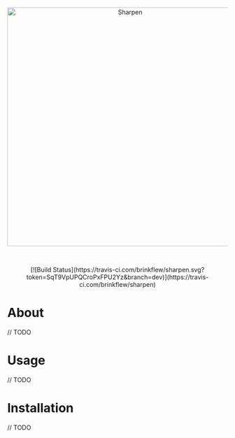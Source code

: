 <div align="center">
	<br />
	<p>
		<a href="https://github.com/brinkflew/sharpen/tree/dev#readme"><img src="" width="546" alt="Sharpen" /></a>
	</p>
	<br />
	<p>
		<!-- <a href="https://discord.gg/WJa8u5g"><img src="https://discordapp.com/api/guilds/399609103137112078/embed.png" alt="Discord server" /></a> -->
		<!-- <a href="https://www.npmjs.com/package/discord.js"><img src="https://img.shields.io/npm/v/discord.js.svg?maxAge=3600" alt="NPM version" /></a> -->
		<!-- <a href="https://www.npmjs.com/package/discord.js"><img src="https://img.shields.io/npm/dt/discord.js.svg?maxAge=3600" alt="NPM downloads" /></a> -->
		[![Build Status](https://travis-ci.com/brinkflew/sharpen.svg?token=SqT9VpUPQCroPxFPU2Yz&branch=dev)](https://travis-ci.com/brinkflew/sharpen)
		<!-- <a href="https://david-dm.org/hydrabolt/discord.js"><img src="https://img.shields.io/david/hydrabolt/discord.js.svg?maxAge=3600" alt="Dependencies" /></a> -->
		<!-- <a href="https://www.patreon.com/discordjs"><img src="https://img.shields.io/badge/donate-patreon-F96854.svg" alt="Patreon" /></a> -->
	</p>
	<!-- <p>
		<a href="https://nodei.co/npm/discord.js/"><img src="https://nodei.co/npm/discord.js.png?downloads=true&stars=true" alt="NPM info" /></a>
	</p> -->
</div>

# About
// TODO

# Usage
// TODO

# Installation
// TODO
